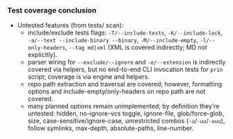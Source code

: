 ### Test coverage conclusion

- Untested features (from tests/ scan):
  - include/exclude tests flags: `-T/--include-tests`, `-K/--include-lock`, `-a/--text --include-binary --binary`, `-M/--include-empty`, `-l/--only-headers`, `--tag md|xml` (XML is covered indirectly; MD not explicitly).
  - parser wiring for `--exclude/--ignore` and `-e/--extension` is indirectly covered via helpers, but no end-to-end CLI invocation tests for `prin` script; coverage is via engine and helpers.
  - repo path extraction and traversal are covered; however, formatting options and include-empty/only-headers on repo path are not covered.
  - many planned options remain unimplemented; by definition they’re untested: hidden, no-ignore-vcs toggle, ignore-file, glob/force-glob, size, case-sensitive/ignore-case, unrestricted combos (`-u`/`-uu`/`-uuu`), follow symlinks, max-depth, absolute-paths, line-number.

